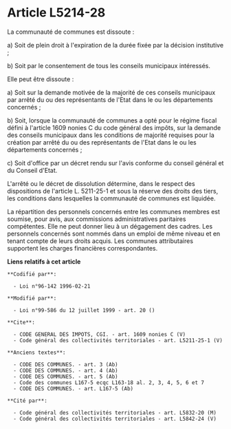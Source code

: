 # Article L5214-28

La communauté de communes est dissoute : 

a) Soit de plein droit à l'expiration de la durée fixée par la décision institutive ; 

b) Soit par le consentement de tous les conseils municipaux intéressés. 

Elle peut être dissoute : 

a) Soit sur la demande motivée de la majorité de ces conseils municipaux par arrêté du ou des représentants de l'Etat dans le
ou les départements concernés ; 

b) Soit, lorsque la communauté de communes a opté pour le régime fiscal défini à l'article 1609 nonies C du code général des
impôts, sur la demande des conseils municipaux dans les conditions de majorité requises pour la création par arrêté du ou des
représentants de l'Etat dans le ou les départements concernés ; 

c) Soit d'office par un décret rendu sur l'avis conforme du conseil général et du Conseil d'Etat.

L'arrêté ou le décret de dissolution détermine, dans le respect des dispositions de l'article L. 5211-25-1 et sous la réserve
des droits des tiers, les conditions dans lesquelles la communauté de communes est liquidée. 

La répartition des personnels concernés entre les communes membres est soumise, pour avis, aux commissions administratives
paritaires compétentes. Elle ne peut donner lieu à un dégagement des cadres. Les personnels concernés sont nommés dans un
emploi de même niveau et en tenant compte de leurs droits acquis. Les communes attributaires supportent les charges
financières correspondantes.

**Liens relatifs à cet article**

	**Codifié par**:

	  - Loi n°96-142 1996-02-21

	**Modifié par**:

	  - Loi n°99-586 du 12 juillet 1999 - art. 20 ()

	**Cite**:

	  - CODE GENERAL DES IMPOTS, CGI. - art. 1609 nonies C (V)
	  - Code général des collectivités territoriales - art. L5211-25-1 (V)

	**Anciens textes**:

	  - CODE DES COMMUNES. - art. 3 (Ab)
	  - CODE DES COMMUNES. - art. 4 (Ab)
	  - CODE DES COMMUNES. - art. 5 (Ab)
	  - Code des communes L167-5 ecqc L163-18 al. 2, 3, 4, 5, 6 et 7
	  - CODE DES COMMUNES. - art. L167-5 (Ab)

	**Cité par**:

	  - Code général des collectivités territoriales - art. L5832-20 (M)
	  - Code général des collectivités territoriales - art. L5842-24 (V)
